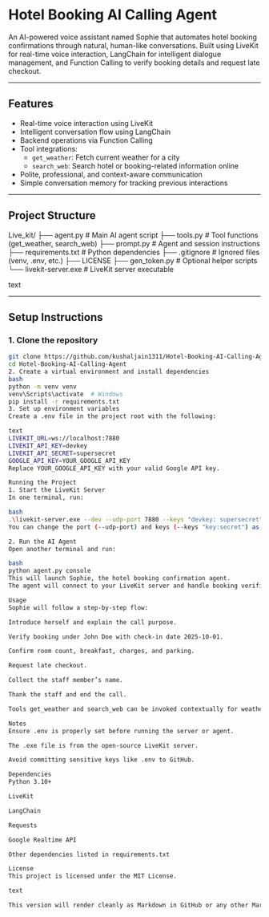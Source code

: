 # Hotel Booking AI Calling Agent

An AI-powered voice assistant named Sophie that automates hotel booking confirmations through natural, human-like conversations. Built using LiveKit for real-time voice interaction, LangChain for intelligent dialogue management, and Function Calling to verify booking details and request late checkout.

***

## Features

- Real-time voice interaction using LiveKit
- Intelligent conversation flow using LangChain
- Backend operations via Function Calling
- Tool integrations:
  - `get_weather`: Fetch current weather for a city
  - `search_web`: Search hotel or booking-related information online
- Polite, professional, and context-aware communication
- Simple conversation memory for tracking previous interactions

***

## Project Structure

Live_kit/
├── agent.py # Main AI agent script
├── tools.py # Tool functions (get_weather, search_web)
├── prompt.py # Agent and session instructions
├── requirements.txt # Python dependencies
├── .gitignore # Ignored files (venv, .env, etc.)
├── LICENSE
├── gen_token.py # Optional helper scripts
└── livekit-server.exe # LiveKit server executable

text

***

## Setup Instructions

### 1. Clone the repository

```bash
git clone https://github.com/kushaljain1311/Hotel-Booking-AI-Calling-Agent.git
cd Hotel-Booking-AI-Calling-Agent
2. Create a virtual environment and install dependencies
bash
python -m venv venv
venv\Scripts\activate  # Windows
pip install -r requirements.txt
3. Set up environment variables
Create a .env file in the project root with the following:

text
LIVEKIT_URL=ws://localhost:7880
LIVEKIT_API_KEY=devkey
LIVEKIT_API_SECRET=supersecret
GOOGLE_API_KEY=YOUR_GOOGLE_API_KEY
Replace YOUR_GOOGLE_API_KEY with your valid Google API key.

Running the Project
1. Start the LiveKit Server
In one terminal, run:

bash
.\livekit-server.exe --dev --udp-port 7880 --keys "devkey: supersecret"
You can change the port (--udp-port) and keys (--keys "key:secret") as needed.

2. Run the AI Agent
Open another terminal and run:

bash
python agent.py console
This will launch Sophie, the hotel booking confirmation agent.
The agent will connect to your LiveKit server and handle booking verification calls in real-time.

Usage
Sophie will follow a step-by-step flow:

Introduce herself and explain the call purpose.

Verify booking under John Doe with check-in date 2025-10-01.

Confirm room count, breakfast, charges, and parking.

Request late checkout.

Collect the staff member’s name.

Thank the staff and end the call.

Tools get_weather and search_web can be invoked contextually for weather updates or online information.

Notes
Ensure .env is properly set before running the server or agent.

The .exe file is from the open-source LiveKit server.

Avoid committing sensitive keys like .env to GitHub.

Dependencies
Python 3.10+

LiveKit

LangChain

Requests

Google Realtime API

Other dependencies listed in requirements.txt

License
This project is licensed under the MIT License.

text

This version will render cleanly as Markdown in GitHub or any other Markdown viewer, preserving code structure and formatting throughout[web:7][web:12][web:13].
